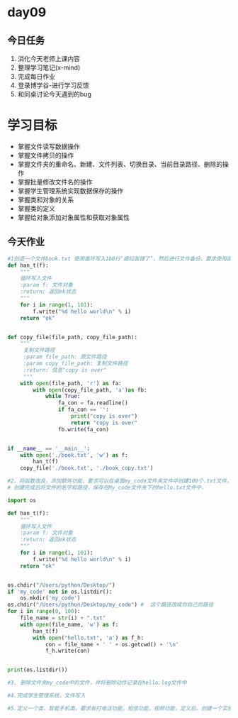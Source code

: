 # day09

## 今日任务

1. 消化今天老师上课内容
2. 整理学习笔记\(x-mind\)
3. 完成每日作业
4. 登录博学谷-进行学习反馈
5. 和同桌讨论今天遇到的bug

# 学习目标

* 掌握文件读写数据操作
* 掌握文件拷贝的操作
* 掌握文件夹的重命名、新建、文件列表、切换目录、当前目录路径、删除的操作
* 掌握批量修改文件名的操作
* 掌握学生管理系统实现数据保存的操作
* 掌握类和对象的关系
* 掌握类的定义
* 掌握给对象添加对象属性和获取对象属性

## 今天作业

```py
#1创造一个文件book.txt 使用循环写入100行‘媳妇我错了’，然后进行文件备份，要求使用函数实现，函数有返回值“ok”。
def han_t(f):
    """
    循环写入文件
    :param f: 文件对象
    :return: 返回ok状态
    """
    for i in range(1, 101):
        f.write("%d hello world\n" % i)
    return "ok"


def copy_file(file_path, copy_file_path):
    """
     复制文件路径
     :param file_path: 原文件路径
     :param copy_file_path: 复制文件路径
     :return: 信息"copy is over"
     """
    with open(file_path, 'r') as fa:
        with open(copy_file_path, 'a')as fb:
            while True:
                fa_con = fa.readline()
                if fa_con == '':
                    print("copy is over")
                    return "copy is over"
                fb.write(fa_con)


if __name__ == '__main__':
    with open('./book.txt', 'w') as f:
        han_t(f)
    copy_file('./book.txt', './book_copy.txt')
```

```py
#2，将函数改良，添加额外功能，要求可以在桌面my_code文件夹文件中创建100个.txt文件，并在每个文件中写入100行“hello world”
# 创建完成后将文件的名字和路径，保存在My_code文件夹下的hello.txt文件中.

import os

def han_t(f):
    """
    循环写入文件
    :param f: 文件对象
    :return: 返回ok状态
    """
    for i in range(1, 101):
        f.write("%d hello world\n" % i)
    return "ok"


os.chdir("/Users/python/Desktop/")
if 'my_code' not in os.listdir():
    os.mkdir('my_code')
os.chdir("/Users/python/Desktop/my_code") #  这个路径改成你自己的路径
for i in range(0, 100):
    file_name = str(i) + ".txt"
    with open(file_name, 'w') as f:
        han_t(f)
        with open("hello.txt", 'a') as f_h:
            con = file_name + ' ' + os.getcwd() + '\n'
            f_h.write(con)


print(os.listdir())
```

```py
#3. 删除文件夹my_code中的文件，并将删除动作记录在hello.log文件中


```

```py
#4.完成学生管理系统，文件写入
```

```py
#5.定义一个类，智能手机类，要求有打电话功能，短信功能，视频功能，定义后，创建一个实例对象，添加颜色属性，尺寸。
```



